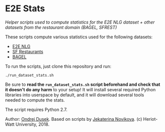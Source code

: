 
E2E Stats
=========
_Helper scripts used to compute statistics for the E2E NLG dataset + other datasets from the restaurant domain (BAGEL, SFREST)_


These scripts compute various statistics used for the following datasets:
* [E2E NLG](http://www.macs.hw.ac.uk/InteractionLab/E2E/)
* [SF Restaurants](https://www.repository.cam.ac.uk/handle/1810/251304)
* [BAGEL](http://farm2.user.srcf.net/research/bagel/)

To run the scripts, just clone this repository and run:
```
./run_dataset_stats.sh
```

Be sure to **read the `run_dataset_stats.sh` script beforehand and check that it doesn't do any harm** to your setup! 
It will install several required Python libraries into userspace by default, and it will download 
several tools needed to compute the stats.

The script requires Python 2.7.


Author: [Ondrej Dusek](https://tuetschek.github.io/). Based on scripts by [Jekaterina Novikova](http://jeknov.tumblr.com/).
(c) Heriot-Watt University, 2018.
